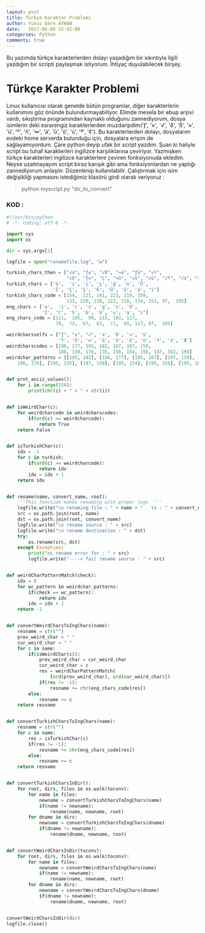 ```yaml
---
layout: post
title: Türkçe Karakter Problemi
author: Yunus Emre AYHAN
date:   2017-06-04 15:42:00
categories: Python
comments: true
---
```


Bu yazımda türkçe karakterlerden dolayı yaşadığım bir sıkıntıyla ilgili yazdığım bir scripti paylaşmak istiyorum. İhtiyaç duyulabilecek birşey.

# Türkçe Karakter Problemi

Linux kullanıcısı olarak genelde bütün programlar, diğer karakterlerin kullanımını göz önünde bulundurmayabiliyor. Elimde mesela bir ebup arşivi vardı, sıkıştırma programından kaynaklı olduğunu zannediyorum, dosya isimlerin deki esrarengiz karakterlerden muzdaripdim('ƒ', '±', '√', '∂', 'ß', '≈', 'ü',
'º', 'ñ', '∞', 'á', 'û', 'ö', 'ú', 'ª', '¢').  Bu karakterlerden dolayı, dosyalarım evdeki home serverda bulunduğu için, dosyalara erişim de sağlayamıyordum. Çare python deyip ufak bir script yazdım. Şuan ki haliyle script bu tuhaf karakterleri ingilizce karşılıklarına çeviriyor. Yazmışken türkçe karakterleri ingilizce karakterlere çeviren fonksiyonuda ekledim. Neyse uzatmayayım script biraz karışık gibi ama fonksiyonlardan ne yaptığı zannediyorum anlaşılır. Düzenlenip kullanılabilir. Çalıştırmak için isim değişikliği yapmasını istediğimiz klasörü girdi olarak veriyoruz :

> python myscript.py "dir_to_convert"

### KOD :

```python
#!/usr/bin/python
# -*- coding: utf-8 -*-

import sys
import os

dir = sys.argv[1]

logfile = open("renamefile.log", "w")

turkish_chars_then = ["√∂", "ƒ±", "√ß", "≈ü", "ƒü", "√º",
                      "√ñ", "ƒ∞", "Ç", "≈û", "√ö", "√ú", "√ª", "√¢", "√Æ"]
turkish_chars = ['ö',  'ı', 'ç', 'ş', 'ğ', 'ü', 'Ö',
                 'İ', 'Ç', 'Ş', 'Ğ', 'Ü', 'û', 'a', "i"]
turkish_chars_code = [154,  221, 141, 223, 219, 159,
                      133, 220, 130, 222, 218, 134, 251, 97,  105]
eng_chars = ['o',  'i', 'c', 's', 'g', 'u', 'O',
             'I', 'C', 'S', 'G', 'U', 'u', 'a', "i"]
eng_chars_code = [111,  105,  99, 115, 103, 117,
                  79,  73,  67,  83,  71,  85, 117, 97,  105]

weirdcharsselfs = ["ƒ", "±", "√", '∂', 'ß', '≈', 'ü',
                   'º', 'ñ', '∞', 'á', 'û', 'ö', 'ú', 'ª', '¢', 'Æ']
weirdcharscodes = [196, 177, 195, 182, 167, 197, 159,
                   188, 150, 176, 135, 158, 154, 156, 187, 162, 198]
weirdchar_patterns = [[195, 182], [196, 177], [195, 167], [197, 159], [196, 159], [195, 188], [195, 150], [
    196, 176], [195, 135], [197, 158], [195, 154], [195, 156], [195, 187], [195, 162], [195, 198]]


def prnt_ascii_values():
    for i in range(256):
        print(chr(i) + " > " + str(i))


def isWeirdChar(c):
    for weirdcharcode in weirdcharscodes:
        if(ord(c) == weirdcharcode):
            return True
    return False


def isTurkishChar(c):
    idx = -1
    for c in turkish:
        if(ord(c) == weirdcharcode):
            return idx
        idx = idx + 1
    return idx


def rename(name, convert_name, root):
    '''This function makes renaming with proper logs  '''
    logfile.write("\n renaming file : " + name + "   to : " + convert_name)
    src = os.path.join(root, name)
    dst = os.path.join(root, convert_name)
    logfile.write("\n rename source : " + src)
    logfile.write("\n rename destination : " + dst)
    try:
        os.rename(src, dst)
    except Exception:
        print("os rename error for : " + src)
        logfile.write("----> fail rename source : " + src)


def weirdCharPatternMatch(check):
    idx = 0
    for wc_pattern in weirdchar_patterns:
        if(check == wc_pattern):
            return idx
        idx = idx + 1
    return -1


def convertWeirdCharsToIngChars(name):
    resname = str("")
    prev_weird_char = " "
    cur_weird_char = " "
    for c in name:
        if(isWeirdChar(c)):
            prev_weird_char = cur_weird_char
            cur_weird_char = c
            res = weirdCharPatternMatch(
                [ord(prev_weird_char), ord(cur_weird_char)])
            if(res != -1):
                resname += chr(eng_chars_code[res])
        else:
            resname += c
    return resname


def convertTurkishCharsToIngChars(name):
    resname = str("")
    for c in name:
        res = isTurkishChar(c)
        if(res != -1):
            resname += chr(eng_chars_code[res])
        else:
            resname += c
    return resname


def convertTurkishCharsInDir():
    for root, dirs, files in os.walk(toconv):
        for name in files:
            newname = convertTurkishCharsToIngChars(name)
            if(name != newname):
                rename(name, newname, root)
        for dname in dirs:
            newname = convertTurkishCharsToIngChars(dname)
            if(dname != newname):
                rename(dname, newname, root)


def convertWeirdCharsInDir(toconv):
    for root, dirs, files in os.walk(toconv):
        for name in files:
            newname = convertWeirdCharsToIngChars(name)
            if(name != newname):
                rename(name, newname, root)
        for dname in dirs:
            newname = convertWeirdCharsToIngChars(dname)
            if(dname != newname):
                rename(dname, newname, root)


convertWeirdCharsInDir(dir)
logfile.close()

```
